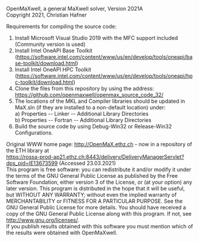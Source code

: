OpenMaXwell, a general MaXwell solver, Version 2021A\
Copyright 2021, Christian Hafner

Requirements for compiling the source code:
1) Install Microsoft Visual Studio 2019 with the MFC support included (Community version is used)
2) Install Intel OneAPI Base Toolkit (https://software.intel.com/content/www/us/en/develop/tools/oneapi/base-toolkit/download.html)
3) Install Intel OneAPI HPC Toolkit (https://software.intel.com/content/www/us/en/develop/tools/oneapi/hpc-toolkit/download.html)
5) Clone the files from this repository by using the address: https://github.com/openmaxwell/openmax_source_code_32/
6) The locations of the MKL and Compiler libraries should be updated in MaX.sln (if they are installed to a non-default location) under:\
  a) Properties -- Linker -- Additional Library Directories\
  b) Properties -- Fortran -- Additional Library Directories
7) Build the source code by using Debug-Win32 or Release-Win32 Configurations.

  Original WWW home page: http://OpenMaX.ethz.ch - now in a repository of the ETH library at\
  https://rossa-prod-ap21.ethz.ch:8443/delivery/DeliveryManagerServlet?dps_pid=IE13673599 (Accessed 23.03.2021)\
  This program is free software: you can redistribute it and/or modify it under the terms of the GNU General Public License as published by the Free Software Foundation, either  version 3 of the License, or (at your option) any later version. This program is distributed in the hope that it will be useful, but WITHOUT ANY WARRANTY; without even the implied warranty of MERCHANTABILITY or FITNESS FOR A PARTICULAR PURPOSE.  See the GNU General Public License for more details. You should have received a copy of the GNU General Public License along with this program.  If not, see <http://www.gnu.org/licenses/>.\
  If you publish results obtained with this software you must mention which of the results were obtained with OpenMaXwell.
